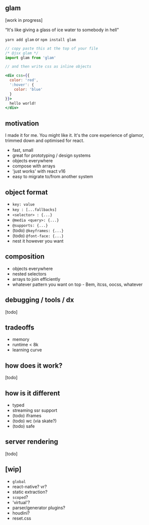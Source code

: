 glam
---

[work in progress]

“It's like giving a glass of ice water to somebody in hell"

`yarn add glam` or `npm install glam`

```jsx
// copy paste this at the top of your file
/* @jsx glam */
import glam from 'glam'

// and then write css as inline objects

<div css={{
  color: 'red',
  ':hover': {
    color: 'blue'
  }
}}>
  hello world!
</div>
```


motivation
---

I made it for me. You might like it. It's the core experience of glamor, trimmed down and optimised for react.

- fast, small
- great for prototyping / design systems
- objects everywhere
- compose with arrays
- 'just works' with react v16
- easy to migrate to/from another system


object format
---

- `key: value`
- `key : [...fallbacks]`
- `<selector> : {...}`
- `@media <query>: {...}`
- `@supports: {...}`
- (todo) `@keyframes: {...}`
- (todo) `@font-face: {...}`
- nest it however you want


composition
---

- objects everywhere
- nested selectors
- arrays to join efficiently
- whatever pattern you want on top - Bem, itcss, oocss, whatever


debugging / tools / dx
---

[todo]


tradeoffs
---

- memory
- runtime < 8k
- learning curve


how does it work?
---

[todo]


how is it different
---

- typed
- streaming ssr support
- (todo) iframes
- (todo) wc (via skate?)
- (todo) safe


server rendering
---

[todo]



[wip]
---

- `global`
- react-native? vr?
- static extraction?
- `scoped`?
- 'virtual'?
- parser/generator plugins?
- houdini?
- reset.css
